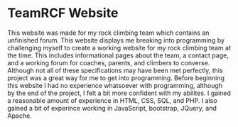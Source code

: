 # TeamRCF Website
This website was made for my rock climbing team which contains an unfinished forum.
This website displays me breaking into programming by challenging myself to create a working website for my rock climbing 
team at the time. This includes informational pages about the team, a contact page, and a working forum for coaches, parents,
and climbers to converse. Although not all of these specifications may have been met perfectly, this project was a 
great way for me to get into programming. Before beginning this website I had no experience whatsoever with programming, although by the end of the project, I felt a bit more confident with my abilites. I gained a reasonable amount of experience in HTML, CSS, SQL, and PHP. I also gained a bit of experince working in JavaScript, bootstrap, JQuery, and Apache. 
